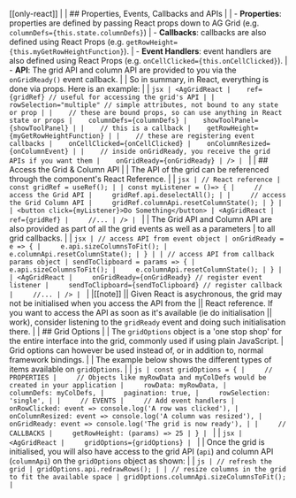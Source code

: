 [[only-react]]
|
| ## Properties, Events, Callbacks and APIs
|
| - **Properties**: properties are defined by passing React props down to AG Grid (e.g. `columnDefs={this.state.columnDefs}`)
| - **Callbacks**: callbacks are also defined using React Props (e.g. `getRowHeight={this.myGetRowHeightFunction}`).
| - **Event Handlers**: event handlers are also defined using React Props (e.g. `onCellClicked={this.onCellClicked}`).
| - **API**: The grid API and column API are provided to you via the `onGridReady()` event callback.
|
| So in summary, in React, everything is done via props. Here is an example:
|
| ```jsx
| <AgGridReact
|    ref={gridRef} // useful for accessing the grid's API
|
|    rowSelection="multiple" // simple attributes, not bound to any state or prop
|
|    // these are bound props, so can use anything in React state or props
|    columnDefs={columnDefs}
|    showToolPanel={showToolPanel}
|
|    // this is a callback
|    getRowHeight={myGetRowHeightFunction}
|
|    // these are registering event callbacks
|    onCellClicked={onCellClicked}
|    onColumnResized={onColumnEvent}
|
|    // inside onGridReady, you receive the grid APIs if you want them
|    onGridReady={onGridReady}
| />
| ```
|
| ## Access the Grid & Column API
|
| The API of the grid can be referenced through the component's React Reference.
|
| ```jsx
| // React reference
| const gridRef = useRef();
|
| const myListener = ()=> {
|     // access the Grid API
|     gridRef.api.deselectAll();
|
|     // access the Grid Column API
|     gridRef.columnApi.resetColumnState();
| }
|
| <button click={myListener}>Do Something</button>
| <AgGridReact
|     ref={gridRef}
|     //...
| />
| ```
|
| The Grid API and Column API are also provided as part of all the grid events as well as a parameters
| to all grid callbacks.
|
| ```jsx
| // access API from event object
| onGridReady = e => {
|     e.api.sizeColumnsToFit();
|     e.columnApi.resetColumnState();
| }
|
| // access API from callback params object
| sendToClipboard = params => {
|     e.api.sizeColumnsToFit();
|     e.columnApi.resetColumnState();
| }
|
| <AgGridReact
|     onGridReady={onGridReady} // register event listener
|     sendToClipboard={sendToClipboard} // register callback
|     //...
| />
| ```
|
|[[note]]
|| Given React is asychronous, the grid may not be initialised when you access the API from the
|| React reference. If you want to access the API as soon as it's available (ie do initialisation
|| work), consider listening to the `gridReady` event and doing such initialisation there.
|
| ## Grid Options
|
| The `gridOptions` object is a 'one stop shop' for the entire interface into the grid, commonly used if using plain JavaScript.
| Grid options can however be used instead of, or in addition to, normal framework bindings.
|
| The example below shows the different types of items available on `gridOptions`.
|
| ```js
| const gridOptions = {
|     // PROPERTIES
|     // Objects like myRowData and myColDefs would be created in your application
|     rowData: myRowData,
|     columnDefs: myColDefs,
|     pagination: true,
|     rowSelection: 'single',
|
|     // EVENTS
|     // Add event handlers
|     onRowClicked: event => console.log('A row was clicked'),
|     onColumnResized: event => console.log('A column was resized'),
|     onGridReady: event => console.log('The grid is now ready'),
|
|     // CALLBACKS
|     getRowHeight: (params) => 25
| }
| ```
|
| ```jsx
| <AgGridReact
|     gridOptions={gridOptions}
| ```
|
| Once the grid is initialised, you will also have access to the grid API (`api`) and column API (`columnApi`) on the `gridOptions` object as shown:
|
| ```js
| // refresh the grid
| gridOptions.api.redrawRows();
|
| // resize columns in the grid to fit the available space
| gridOptions.columnApi.sizeColumnsToFit();
| ```
